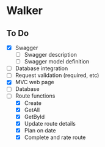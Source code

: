 # Walker

## To Do

- [x] Swagger
  - [ ] Swagger description
  - [ ] Swagger model definition
- [ ] Database integration
- [ ] Request validation (required, etc)
- [x] MVC web page
- [ ] Database
- [ ] Route functions
  - [x] Create
  - [x] GetAll
  - [x] GetById
  - [x] Update route details
  - [x] Plan on date
  - [x] Complete and rate route

